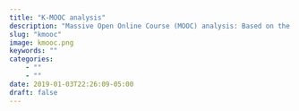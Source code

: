 ```yaml
---
title: "K-MOOC analysis"
description: "Massive Open Online Course (MOOC) analysis: Based on the data of Korean MOOC system (K-MOOC)"
slug: "kmooc"
image: kmooc.png
keywords: ""
categories: 
    - ""
    - ""
date: 2019-01-03T22:26:09-05:00
draft: false
---
```

